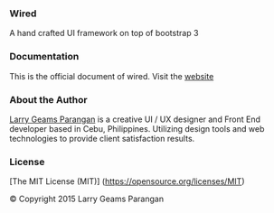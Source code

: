 ### Wired
A hand crafted UI framework on top of bootstrap 3

### Documentation
This is the official document of wired. Visit the [website](http://larrygeams.github.io/wired/)

### About the Author
[Larry Geams Parangan](http://larrygeams.github.io) is a creative UI / UX designer and Front End developer based in Cebu, Philippines. Utilizing design tools and web technologies to provide client satisfaction results.

### License
[The MIT License (MIT)] (https://opensource.org/licenses/MIT)

&copy; Copyright 2015 Larry Geams Parangan
